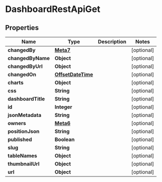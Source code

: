 # DashboardRestApiGet

## Properties
Name | Type | Description | Notes
------------ | ------------- | ------------- | -------------
**changedBy** | [**Meta7**](Meta7.md) |  |  [optional]
**changedByName** | **Object** |  |  [optional]
**changedByUrl** | **Object** |  |  [optional]
**changedOn** | [**OffsetDateTime**](OffsetDateTime.md) |  |  [optional]
**charts** | **Object** |  |  [optional]
**css** | **String** |  |  [optional]
**dashboardTitle** | **String** |  |  [optional]
**id** | **Integer** |  |  [optional]
**jsonMetadata** | **String** |  |  [optional]
**owners** | [**Meta6**](Meta6.md) |  |  [optional]
**positionJson** | **String** |  |  [optional]
**published** | **Boolean** |  |  [optional]
**slug** | **String** |  |  [optional]
**tableNames** | **Object** |  |  [optional]
**thumbnailUrl** | **Object** |  |  [optional]
**url** | **Object** |  |  [optional]
